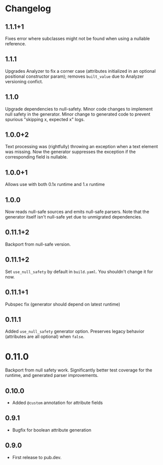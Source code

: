 # Changelog

## 1.1.1+1

Fixes error where subclasses might not be found when using a nullable reference.

## 1.1.1

Upgrades Analyzer to fix a corner case (attributes initialized in an optional positional constructor param); removes `built_value`
due to Analyzer versioning confict.

## 1.1.0

Upgrade dependencies to null-safety. Minor code changes to implement null safety in the generator.
Minor change to generated code to prevent spurious "skipping x, expected x" logs.

## 1.0.0+2

Text processing was (rightfully) throwing an exception when a text element was missing.
Now the generator suppresses the exception if the corresponding field is nullable.

## 1.0.0+1

Allows use with both 0.1x runtime and 1.x runtime

## 1.0.0

Now reads null-safe sources and emits null-safe parsers. Note that the generator
itself isn't null-safe yet due to unmigrated dependencies.

## 0.11.1+2

Backport from null-safe version.

## 0.11.1+2

Set `use_null_safety` by default in `build.yaml`. You shouldn't change it for now.

## 0.11.1+1

Pubspec fix (generator should depend on latest runtime)

## 0.11.1

Added `use_null_safety` generator option. Preserves legacy behavior (attributes are
all optional) when `false`.

# 0.11.0

Backport from null safety work. Significantly better test coverage for the runtime,
and generated parser improvements.
## 0.10.0

- Added ```@custom``` annotation for attribute fields

## 0.9.1

- Bugfix for boolean attribute generation

## 0.9.0

- First release to pub.dev.
